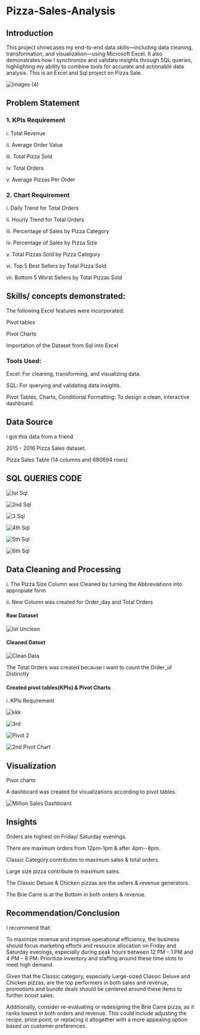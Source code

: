 # Pizza-Sales-Analysis
## Introduction
This project showcases my end-to-end data skills—including data cleaning, transformation, and visualization—using Microsoft Excel. It also demonstrates how I synchronize and validate insights through SQL queries, highlighting my ability to combine tools for accurate and actionable data analysis. 
This is an Excel and Sql project on Pizza Sale.


![images (4)](https://github.com/user-attachments/assets/709ba70b-be8b-4be3-b9ca-5da0a96c1b57)

## Problem Statement
### 1. KPIs Requirement

i. Total Revenue

ii. Average Order Value

iii. Total Pizza Sold

iv. Total Orders

v. Average Pizzas Per Order

### 2. Chart Requirement

i. Daily Trend for Total Orders

ii. Hourly Trend for Total Orders

iii. Percentage of Sales by Pizza Category

iv. Percentage of Sales by Pizza Size

v. Total Pizzas Sold by Pizza Category

vi. Top 5 Best Sellers by Total Pizza Sold

vii. Bottom 5 Worst Sellers by Total Pizzas Sold

## Skills/ concepts demonstrated:

The following Excel features were incorporated:

Pivot tables

Pivot Charts

Importation of the Dataset from Sql into Excel

### Tools Used:
Excel: For cleaning, transforming, and visualizing data.

SQL: For querying and validating data insights.

Pivot Tables, Charts, Conditional Formatting: To design a clean, interactive dashboard.

## Data Source

i got this data from a friend

2015 - 2016 Pizza Sales dataset.

Pizza Sales Table (14 columns and 680694 rows)

## SQL QUERIES CODE
![Ist Sql](https://github.com/user-attachments/assets/ce7c68d0-c700-472d-b53f-0934da13efa5)

![2nd Sql](https://github.com/user-attachments/assets/4fb52c48-307f-4e50-a4e4-e3468c3dbb68)

![3 Sql](https://github.com/user-attachments/assets/2eae1f9a-ea2e-468e-a66f-0834737e867d)

![4th Sql](https://github.com/user-attachments/assets/7dde7256-3038-41ab-9341-f6268150d7c5)

![5th Sql](https://github.com/user-attachments/assets/2ed66718-1027-434a-9363-880bc7b06d49)

![6th Sql](https://github.com/user-attachments/assets/599d8a4e-3c8e-4d58-9ccd-f726680fe6b1)

## Data Cleaning and Processing

i. The Pizza Size Column was Cleaned by turning the Abbreviations into appropiate form

ii. New Column was created for Order_day and Total Orders
#### Raw Dataset

![Ist Unclean](https://github.com/user-attachments/assets/1f06e8a2-b513-480e-a576-27a4844e49e8)

#### Cleaned Datset

![Clean Data](https://github.com/user-attachments/assets/3d62cba5-2a9e-40a5-8394-75f06c488b8a)

The Total Orders was created because i want to count the Order_id Distinctly

#### Created pivot tables(KPIs) & Pivot Charts

i. KPIs Requirement

![kkk](https://github.com/user-attachments/assets/c615741e-464a-4171-91ed-296b26ffc258)

![3rd](https://github.com/user-attachments/assets/d661f58a-2083-4c80-9d81-1828ac5cca6f)

![Pivot 2](https://github.com/user-attachments/assets/8f509751-a3fa-471c-9c02-cf506f235611)

![2nd Pivot Chart](https://github.com/user-attachments/assets/45aaa7c7-b21b-4243-a972-1ccade25784e)


## Visualization

Pivot charts

A dashboard was created for visualizations according to pivot tables.

![Million Sales Dashboard](https://github.com/user-attachments/assets/b00feeb4-b2b4-4a7a-8730-f4e66150463f)

## Insights

Orders are highest on Friday/ Saturday evenings.

There are maximum orders from 12pm-1pm & after 4pm--8pm.

Classic Category contributes to maximum sales & total orders.

Large size pizza contribute to maximum sales.

The Classic Deluxe & Chicken pizzas are the sellers & revenue generators.
 
The Brie Carre is at the Bottom in both orders & revenue.

## Recommendation/Conclusion

I recommend that:

To maximize revenue and improve operational efficiency, the business should focus marketing efforts and resource allocation on Friday and Saturday evenings, especially during peak hours between 12 PM – 1 PM and 4 PM – 8 PM. Prioritize inventory and staffing around these time slots to meet high demand.

Given that the Classic category, especially Large-sized Classic Deluxe and Chicken pizzas, are the top performers in both sales and revenue, promotions and bundle deals should be centered around these items to further boost sales.

Additionally, consider re-evaluating or redesigning the Brie Carre pizza, as it ranks lowest in both orders and revenue. This could include adjusting the recipe, price point, or replacing it altogether with a more appealing option based on customer preferences.











